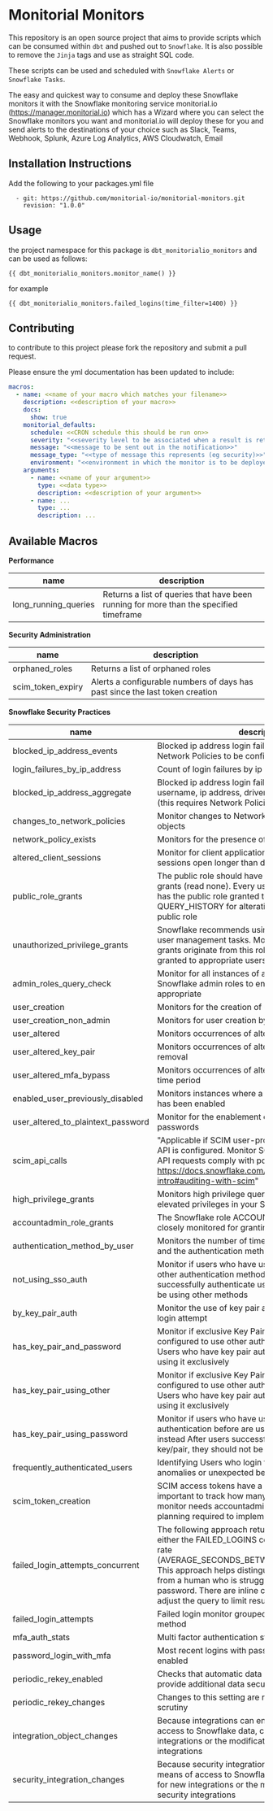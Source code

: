 # Monitorial Monitors

This repository is an open source project that aims to provide scripts which can be consumed within `dbt` and pushed out to `Snowflake`.  It is also possible to remove the `Jinja` tags and use as straight SQL code.
 
These scripts can be used and scheduled with `Snowflake Alerts` or `Snowflake Tasks`.

The easy and quickest way to consume and deploy these Snowflake monitors it with the Snowflake monitoring service monitorial.io (https://manager.monitorial.io) which has a Wizard where you can select the
Snowflake monitors you want and monitorial.io will deploy these for you and send alerts to the destinations of your choice such as Slack, Teams, Webhook, Splunk, Azure Log Analytics, AWS Cloudwatch, Email


## Installation Instructions
Add the following to your packages.yml file
```
  - git: https://github.com/monitorial-io/monitorial-monitors.git
    revision: "1.0.0"
```

## Usage
the project namespace for this package is `dbt_monitorialio_monitors` and can be used as follows:

```
{{ dbt_monitorialio_monitors.monitor_name() }}
```
for example
```
{{ dbt_monitorialio_monitors.failed_logins(time_filter=1400) }}
```

## Contributing
to contribute to this project please fork the repository and submit a pull request.

Please ensure the yml documentation has been updated to include:
```yml
macros:
  - name: <<name of your macro which matches your filename>>
    description: <<description of your macro>>
    docs:
      show: true
    monitorial_defaults:
      schedule: <<CRON schedule this should be run on>>
      severity: "<<severity level to be associated when a result is returned>>"
      message: "<<message to be sent out in the notification>>"
      message_type: "<<type of message this represents (eg security)>>"
      environment: "<<environment in which the monitor is to be deployed in>>"
    arguments:
      - name: <<name of your argument>>
        type: <<data type>>
        description: <<description of your argument>>
      - name: ...
        type: ...
        description: ...
```


## Available Macros
**Performance**

| name                 | description                                                                            |
| -------------------- | -------------------------------------------------------------------------------------- |
| long_running_queries | Returns a list of queries that have been running for more than the specified timeframe |

**Security Administration**

| name              | description                                                                  |
| ----------------- | ---------------------------------------------------------------------------- |
| orphaned_roles    | Returns a list of orphaned roles                                             |
| scim_token_expiry | Alerts a configurable numbers of days has past since the last token creation |

**Snowflake Security Practices**

| name                               | description                                                                                                                                                                                                                                                                                                                               |
| ---------------------------------- | ----------------------------------------------------------------------------------------------------------------------------------------------------------------------------------------------------------------------------------------------------------------------------------------------------------------------------------------- |
| blocked_ip_address_events          | Blocked ip address login failures (this requires Network Policies to be configured)                                                                                                                                                                                                                                                       |
| login_failures_by_ip_address       | Count of login failures by ip address                                                                                                                                                                                                                                                                                                     |
| blocked_ip_address_aggregate       | Blocked ip address login failures aggregated by username, ip address, driver and authentication type (this requires Network Policies to be configured)                                                                                                                                                                                    |
| changes_to_network_policies        | Monitor changes to Network Policies and associated objects                                                                                                                                                                                                                                                                                |
| network_policy_exists              | Monitors for the presence of network policy                                                                                                                                                                                                                                                                                               |
| altered_client_sessions            | Monitor for client applications that are keeping sessions open longer than desired by policy                                                                                                                                                                                                                                              |
| public_role_grants                 | The public role should have the fewest possible grants (read none). Every user in a Snowflake account has the public role granted to them. Monitor QUERY_HISTORY for alterations or grants to the public role                                                                                                                             |
| unauthorized_privilege_grants      | Snowflake recommends using a designated role for all user management tasks. Monitor that all user and role grants originate from this role, and that this role is only granted to appropriate users                                                                                                                                       |
| admin_roles_query_check            | Monitor for all instances of a user using the default Snowflake admin roles to ensure their use is appropriate                                                                                                                                                                                                                            |
| user_creation                      | Monitors for the creation of users                                                                                                                                                                                                                                                                                                        |
| user_creation_non_admin            | Monitors for user creation by non admin roles                                                                                                                                                                                                                                                                                             |
| user_altered                       | Monitors occurrences of altered users                                                                                                                                                                                                                                                                                                     |
| user_altered_key_pair              | Monitors occurrences of altered users key pair auth removal                                                                                                                                                                                                                                                                               |
| user_altered_mfa_bypass            | Monitors occurrences of altered users mfa bypass time period                                                                                                                                                                                                                                                                              |
| enabled_user_previously_disabled   | Monitors instances where a previously disabled user has been enabled                                                                                                                                                                                                                                                                      |
| user_altered_to_plaintext_password | Monitor for the enablement of plaintext user passwords                                                                                                                                                                                                                                                                                    |
| scim_api_calls                     | "Applicable if SCIM user-provisioning via the REST API is configured. Monitor SCIM API calls to ensure API requests comply with policy https://docs.snowflake.com/en/user-guide/scim-intro#auditing-with-scim"                                                                                                                            |
| high_privilege_grants              | Monitors high privilege query activity that involves elevated privileges in your Snowflake Account                                                                                                                                                                                                                                        |
| accountadmin_role_grants           | The Snowflake role ACCOUNTADMIN should be closely monitored for granting to new users                                                                                                                                                                                                                                                     |
| authentication_method_by_user      | Monitors the number of times each user authenticated and the authentication method they used                                                                                                                                                                                                                                              |
| not_using_sso_auth                 | Monitor if users who have used SSO before are using other authentication methods instead After users successfully authenticate using SSO, they should not be using other methods                                                                                                                                                          |
| by_key_pair_auth                   | Monitor the use of key pair authentication by querying login attempt                                                                                                                                                                                                                                                                      |
| has_key_pair_and_password          | Monitor if exclusive Key Pair authentication users are configured to use other authentication methods.  Users who have key pair authentication should be using it exclusively                                                                                                                                                             |
| has_key_pair_using_other           | Monitor if exclusive Key Pair authentication users are configured to use other authentication methods.  Users who have key pair authentication should be using it exclusively                                                                                                                                                             |
| has_key_pair_using_password        | Monitor if users who have used key/pair authentication before are using password methods instead After users successfully authenticate using key/pair, they should not be using passwords                                                                                                                                                 |
| frequently_authenticated_users     | Identifying Users who login frequently can help spot anomalies or unexpected behavior                                                                                                                                                                                                                                                     |
| scim_token_creation                | SCIM access tokens have a six-month lifespan so it is important to track how many were generated This monitor needs accountadmin right to run, so careful planning required to implement this monitor                                                                                                                                     |
| failed_login_attempts_concurrent   | The following approach returns results based on either the FAILED_LOGINS count or the log in failure rate (AVERAGE_SECONDS_BETWEEN_LOGIN_ATTEMPTS). This approach helps distinguish a brute force attack from a human who is struggling to remember their password. There are inline comments on how to adjust the query to limit results |
| failed_login_attempts              | Failed login monitor grouped by user and first auth method                                                                                                                                                                                                                                                                                |
| mfa_auth_stats                     | Multi factor authentication stats                                                                                                                                                                                                                                                                                                         |
| password_login_with_mfa            | Most recent logins with password when MFA is enabled                                                                                                                                                                                                                                                                                      |
| periodic_rekey_enabled             | Checks that automatic data rekeying is turned on to provide additional data security                                                                                                                                                                                                                                                      |
| periodic_rekey_changes             | Changes to this setting are rare and deserving of scrutiny                                                                                                                                                                                                                                                                                |
| integration_object_changes         | Because integrations can enable a new means of access to Snowflake data, closely monitor for new integrations or the modification of existing integrations                                                                                                                                                                                |
| security_integration_changes       | Because security integrations can enable a new means of access to Snowflake data, closely monitor for new integrations or the modification of existing security integrations                                                                                                                                                              |